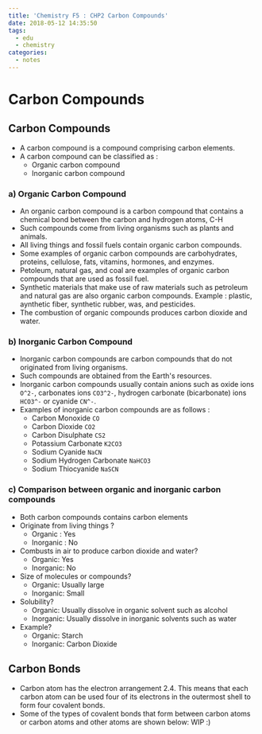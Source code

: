 ```yaml
---
title: 'Chemistry F5 : CHP2 Carbon Compounds'
date: 2018-05-12 14:35:50
tags:
  - edu
  - chemistry
categories:
  - notes
---
```


# Carbon Compounds
## Carbon Compounds
- A carbon compound is a compound comprising carbon elements. 
- A carbon compound can be classified as : 
    - Organic carbon compound
    - Inorganic carbon compound
### a) Organic Carbon Compound
- An organic carbon compound is a carbon compound that contains a chemical bond between the carbon and hydrogen atoms, C-H
- Such compounds come from living organisms such as plants and animals. 
- All living things and fossil fuels contain organic carbon compounds. 
- Some examples of organic carbon compounds are carbohydrates, proteins, cellulose, fats, vitamins, hormones, and enzymes. 
- Petoleum, natural gas, and coal are examples of organic carbon compounds that are used as fossil fuel. 
- Synthetic materials that make use of raw materials such as petroleum and natural gas are also organic carbon compounds. Example : plastic, aynthetic fiber, synthetic rubber, was, and pesticides. 
- The combustion of organic compounds produces carbon dioxide and water. 
### b) Inorganic Carbon Compound
- Inorganic carbon compounds are carbon compounds that do not originated from living organisms. 
- Such compounds are obtained from the Earth's resources. 
- Inorganic carbon compounds usually contain anions such as oxide ions `O^2-`, carbonates ions `CO3^2-`, hydrogen carbonate (bicarbonate) ions `HCO3^-` or cyanide `CN^-`. 
- Examples of inorganic carbon compounds are as follows : 
    - Carbon Monoxide `CO`
    - Carbon Dioxide `CO2`
    - Carbon Disulphate `CS2`
    - Potassium Carbonate `K2CO3`
    - Sodium Cyanide `NaCN`
    - Sodium Hydrogen Carbonate `NaHCO3`
    - Sodium Thiocyanide `NaSCN`
### c) Comparison between organic and inorganic carbon compounds
- Both carbon compounds contains carbon elements
- Originate from living things ?
    - Organic : Yes
    - Inorganic : No
- Combusts in air to produce carbon dioxide and water?
    - Organic: Yes
    - Inorganic: No
- Size of molecules or compounds?
    - Organic: Usually large
    - Inorganic: Small
- Solubility?
    - Organic: Usually dissolve in organic solvent such as alcohol
    - Inorganic: Usually dissolve in inorganic solvents such as water
- Example?
    - Organic: Starch
    - Inorganic: Carbon Dioxide

## Carbon Bonds
- Carbon atom has the electron arrangement 2.4. This means that each carbon atom can be used four of its electrons in the outermost shell to form four covalent bonds. 
- Some of the types of covalent bonds that form between carbon atoms or carbon atoms and other atoms are shown below:
    WIP :)